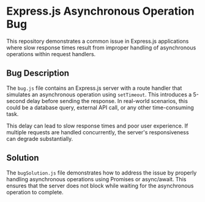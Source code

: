 # Express.js Asynchronous Operation Bug
This repository demonstrates a common issue in Express.js applications where slow response times result from improper handling of asynchronous operations within request handlers.

## Bug Description
The `bug.js` file contains an Express.js server with a route handler that simulates an asynchronous operation using `setTimeout`. This introduces a 5-second delay before sending the response. In real-world scenarios, this could be a database query, external API call, or any other time-consuming task.

This delay can lead to slow response times and poor user experience.  If multiple requests are handled concurrently, the server's responsiveness can degrade substantially. 

## Solution
The `bugSolution.js` file demonstrates how to address the issue by properly handling asynchronous operations using Promises or async/await. This ensures that the server does not block while waiting for the asynchronous operation to complete.